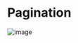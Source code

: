 # Pagination
![image](https://user-images.githubusercontent.com/96412405/233777256-e09d1d3d-8a53-420d-b211-b59c32748780.png)
